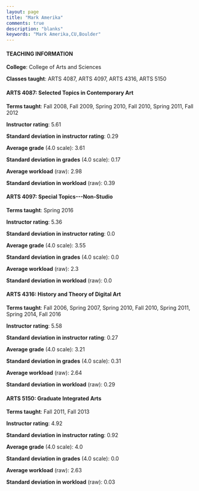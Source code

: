 ```yaml
---
layout: page
title: "Mark Amerika" 
comments: true
description: "blanks"
keywords: "Mark Amerika,CU,Boulder"
---
```

<head>
<script src="https://ajax.googleapis.com/ajax/libs/jquery/2.1.3/jquery.min.js"></script>
<script src="https://dl.dropboxusercontent.com/s/pc42nxpaw1ea4o9/highcharts.js?dl=0"></script>
<!-- <script src="../assets/js/highcharts.js"></script> -->
<style type="text/css">@font-face {
	font-family: "Bebas Neue";
	src: url(https://www.filehosting.org/file/details/544349/BebasNeue Regular.otf) format("opentype");
	}
	h1.Bebas { 
		font-family: "Bebas Neue", Verdana, Tahoma;
	}
</style>
</head>
	   
#### TEACHING INFORMATION

**College**: College of Arts and Sciences

**Classes taught**: ARTS 4087, ARTS 4097, ARTS 4316, ARTS 5150

#### ARTS 4087: Selected Topics in Contemporary Art

**Terms taught**: Fall 2008, Fall 2009, Spring 2010, Fall 2010, Spring 2011, Fall 2012

**Instructor rating**: 5.61

**Standard deviation in instructor rating**: 0.29

**Average grade** (4.0 scale): 3.61

**Standard deviation in grades** (4.0 scale): 0.17

**Average workload** (raw): 2.98

**Standard deviation in workload** (raw): 0.39

#### ARTS 4097: Special Topics---Non-Studio

**Terms taught**: Spring 2016

**Instructor rating**: 5.36

**Standard deviation in instructor rating**: 0.0

**Average grade** (4.0 scale): 3.55

**Standard deviation in grades** (4.0 scale): 0.0

**Average workload** (raw): 2.3

**Standard deviation in workload** (raw): 0.0

#### ARTS 4316: History and Theory of Digital Art

**Terms taught**: Fall 2006, Spring 2007, Spring 2010, Fall 2010, Spring 2011, Spring 2014, Fall 2016

**Instructor rating**: 5.58

**Standard deviation in instructor rating**: 0.27

**Average grade** (4.0 scale): 3.21

**Standard deviation in grades** (4.0 scale): 0.31

**Average workload** (raw): 2.64

**Standard deviation in workload** (raw): 0.29

#### ARTS 5150: Graduate Integrated Arts

**Terms taught**: Fall 2011, Fall 2013

**Instructor rating**: 4.92

**Standard deviation in instructor rating**: 0.92

**Average grade** (4.0 scale): 4.0

**Standard deviation in grades** (4.0 scale): 0.0

**Average workload** (raw): 2.63

**Standard deviation in workload** (raw): 0.03

